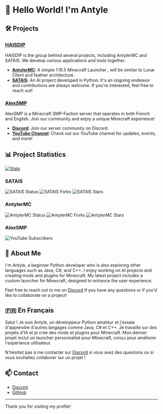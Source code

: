 # 👋 Hello World! I'm Antyle

## 🛠️ Projects

### [HAISDIP](https://github.com/AntyleYT/HAISDIP)
HAISDIP is the group behind several projects, including AntylerMC and SATAIS. We develop various applications and tools together.

  - **[AntylerMC](https://github.com/AntyleYT/AntylerMC)**: A simple 1.16.5 Minecraft Launcher , will be similar to Lunar Client and feather architecture.
  - **[SATAIS](https://github.com/AntyleYT/SATAIS)**: An AI project developed in Python. It's an ongoing endeavor and contributions are always welcome. If you're interested, feel free to reach out!

### [AlexSMP](https://dsc.gg/alexsmpfr)
AlexSMP is a Minecraft SMP-Faction server that operates in both French and English. Join our community and enjoy a unique Minecraft experience!

  - **[Discord](https://dsc.gg/alexsmpfr)**: Join our server community on Discord.
  - **[YouTube Channel](https://www.youtube.com/@AlexSMPfr)**: Check out our YouTube channel for updates, events, and more!

## 📊 Project Statistics
 [![Stats](https://github-readme-stats.vercel.app/api?username=AntyleYT&theme=algolia&show_icons=true)](https://github.com/anuraghazra/github-readme-stats)
### SATAIS
![SATAIS Status](https://img.shields.io/github/issues/AntyleYT/SATAIS)
![SATAIS Forks](https://img.shields.io/github/forks/AntyleYT/SATAIS)
![SATAIS Stars](https://img.shields.io/github/stars/AntyleYT/SATAIS)

### AntylerMC
![AntylerMC Status](https://img.shields.io/github/issues/AntyleYT/AntylerMC)
![AntylerMC Forks](https://img.shields.io/github/forks/AntyleYT/AntylerMC)
![AntylerMC Stars](https://img.shields.io/github/stars/AntyleYT/AntylerMC)

### AlexSMP
![YouTube Subscribers](https://img.shields.io/youtube/channel/subscribers/UC0YIxOTjicRBui8dj1Q7BuA?label=YouTube%20Subscribers)

## 🌟 About Me

I'm Antyle, a beginner Python developer who is also exploring other languages such as Java, C#, and C++. I enjoy working on AI projects and creating mods and plugins for Minecraft. My latest project includes a custom launcher for Minecraft, designed to enhance the user experience.

Feel free to reach out to me on [Discord](https://dsc.gg/haisdip) if you have any questions or if you'd like to collaborate on a project!

## 🇫🇷 En Français

Salut ! Je suis Antyle, un développeur Python amateur et j'essaie d'apprendre d'autres langages comme Java, C# et C++. Je travaille sur des projets d'IA et je crée des mods et plugins pour Minecraft. Mon dernier projet inclut un launcher personnalisé pour Minecraft, conçu pour améliorer l'expérience utilisateur.

N'hésitez pas à me contacter sur [Discord](https://dsc.gg/haisdip) si vous avez des questions ou si vous souhaitez collaborer sur un projet !

## 📫 Contact

- [Discord](https://dsc.gg/haisdip)
- [GitHub](https://github.com/AntyleYT)

---

Thank you for visiting my profile!
